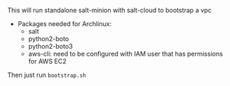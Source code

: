 This will run standalone salt-minion with salt-cloud to bootstrap a vpc

- Packages needed for Archlinux:
  - salt
  - python2-boto
  - python2-boto3
  - aws-cli: need to be configured with IAM user that has permissions for AWS EC2

Then just run `bootstrap.sh`
